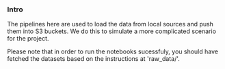 ### Intro

The pipelines here are used to load the data from local sources and push them into S3 buckets.
We do this to simulate a more complicated scenario for the project.

Please note that in order to run the notebooks sucessfuly, you should have fetched the datasets based on the instructions at 'raw_data/'.
